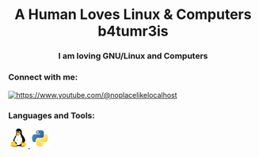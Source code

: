 <h1 align="center">A Human Loves Linux & Computers b4tumr3is</h1>
<h3 align="center">I am loving GNU/Linux and Computers</h3>

<h3 align="left">Connect with me:</h3>
<p align="left">
<a href="https://www.youtube.com/c/https://www.youtube.com/@noplacelikelocalhost" target="blank"><img align="center" src="https://raw.githubusercontent.com/rahuldkjain/github-profile-readme-generator/master/src/images/icons/Social/youtube.svg" alt="https://www.youtube.com/@noplacelikelocalhost" height="30" width="40" /></a>
</p>

<h3 align="left">Languages and Tools:</h3>
<p align="left"> <a href="https://www.linux.org/" target="_blank" rel="noreferrer"> <img src="https://raw.githubusercontent.com/devicons/devicon/master/icons/linux/linux-original.svg" alt="linux" width="40" height="40"/> </a> <a href="https://www.python.org" target="_blank" rel="noreferrer"> <img src="https://raw.githubusercontent.com/devicons/devicon/master/icons/python/python-original.svg" alt="python" width="40" height="40"/> </a> </p>

